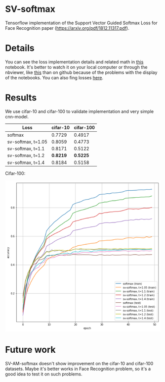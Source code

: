 # SV-softmax
Tensorflow implementation of the Support Vector Guided Softmax Loss for Face Recognition paper (https://arxiv.org/pdf/1812.11317.pdf).

# Details
You can see the loss implementation details and related math in [this](https://github.com/comratvlad/sv_softmax/blob/master/notebooks/check_maths_release.ipynb) notebook. It's better to watch it on your local computer or through the nbviewer, like [this](https://nbviewer.jupyter.org/github/comratvlad/sv_softmax/blob/master/notebooks/check_maths_release.ipynb) than on github because of the problems with the display of the notebooks. You can also fing losses [here](https://github.com/comratvlad/sv_softmax/blob/master/src/custom_losses.py).

# Results
We use cifar-10 and cifar-100 to validate implementation and very simple cnn-model.

Loss                      | cifar-10   | cifar-100  
--------------------------|------------|-----------
softmax                   | 0.7729     |  0.4917     
sv-softmax, t=1.05        | 0.8059     |  0.4773   
sv-softmax, t=1.1         | 0.8171     |  0.5122     
sv-softmax, t=1.2         | **0.8219** |  **0.5225**   
sv-softmax, t=1.4         | 0.8184     |  0.5158    

Cifar-100:

![accuracy](https://github.com/comratvlad/sv_softmax/blob/master/result_plot.png)

# Future work
SV-AM-softmax doesn't show improvement on the cifar-10 and cifar-100 datasets. Maybe it's better works in Face Recognition problem, so it's a good idea to test it on such problems.
